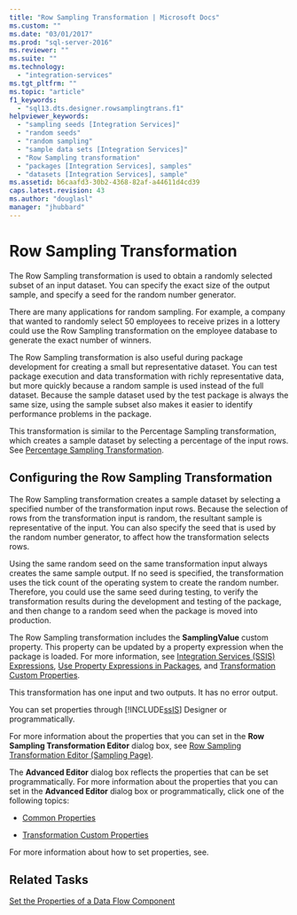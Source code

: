 ```yaml
---
title: "Row Sampling Transformation | Microsoft Docs"
ms.custom: ""
ms.date: "03/01/2017"
ms.prod: "sql-server-2016"
ms.reviewer: ""
ms.suite: ""
ms.technology: 
  - "integration-services"
ms.tgt_pltfrm: ""
ms.topic: "article"
f1_keywords: 
  - "sql13.dts.designer.rowsamplingtrans.f1"
helpviewer_keywords: 
  - "sampling seeds [Integration Services]"
  - "random seeds"
  - "random sampling"
  - "sample data sets [Integration Services]"
  - "Row Sampling transformation"
  - "packages [Integration Services], samples"
  - "datasets [Integration Services], sample"
ms.assetid: b6caafd3-30b2-4368-82af-a44611d4cd39
caps.latest.revision: 43
ms.author: "douglasl"
manager: "jhubbard"
---
```

# Row Sampling Transformation
  The Row Sampling transformation is used to obtain a randomly selected subset of an input dataset. You can specify the exact size of the output sample, and specify a seed for the random number generator.  
  
 There are many applications for random sampling. For example, a company that wanted to randomly select 50 employees to receive prizes in a lottery could use the Row Sampling transformation on the employee database to generate the exact number of winners.  
  
 The Row Sampling transformation is also useful during package development for creating a small but representative dataset. You can test package execution and data transformation with richly representative data, but more quickly because a random sample is used instead of the full dataset. Because the sample dataset used by the test package is always the same size, using the sample subset also makes it easier to identify performance problems in the package.  
  
 This transformation is similar to the Percentage Sampling transformation, which creates a sample dataset by selecting a percentage of the input rows. See [Percentage Sampling Transformation](../../../integration-services/data-flow/transformations/percentage-sampling-transformation.md).  
  
## Configuring the Row Sampling Transformation  
 The Row Sampling transformation creates a sample dataset by selecting a specified number of the transformation input rows. Because the selection of rows from the transformation input is random, the resultant sample is representative of the input. You can also specify the seed that is used by the random number generator, to affect how the transformation selects rows.  
  
 Using the same random seed on the same transformation input always creates the same sample output. If no seed is specified, the transformation uses the tick count of the operating system to create the random number. Therefore, you could use the same seed during testing, to verify the transformation results during the development and testing of the package, and then change to a random seed when the package is moved into production.  
  
 The Row Sampling transformation includes the **SamplingValue** custom property. This property can be updated by a property expression when the package is loaded. For more information, see [Integration Services &#40;SSIS&#41; Expressions](../../../integration-services/expressions/integration-services-ssis-expressions.md), [Use Property Expressions in Packages](../../../integration-services/expressions/use-property-expressions-in-packages.md), and [Transformation Custom Properties](../../../integration-services/data-flow/transformations/transformation-custom-properties.md).  
  
 This transformation has one input and two outputs. It has no error output.  
  
 You can set properties through [!INCLUDE[ssIS](../../../a9retired/includes/ssis-md.md)] Designer or programmatically.  
  
 For more information about the properties that you can set in the **Row Sampling Transformation Editor** dialog box, see [Row Sampling Transformation Editor &#40;Sampling Page&#41;](../../../integration-services/data-flow/transformations/row-sampling-transformation-editor-sampling-page.md).  
  
 The **Advanced Editor** dialog box reflects the properties that can be set programmatically. For more information about the properties that you can set in the **Advanced Editor** dialog box or programmatically, click one of the following topics:  
  
-   [Common Properties](../../../a9retired/common-properties.md)  
  
-   [Transformation Custom Properties](../../../integration-services/data-flow/transformations/transformation-custom-properties.md)  
  
 For more information about how to set properties, see.  
  
## Related Tasks  
 [Set the Properties of a Data Flow Component](../../../integration-services/data-flow/set-the-properties-of-a-data-flow-component.md)  
  
  